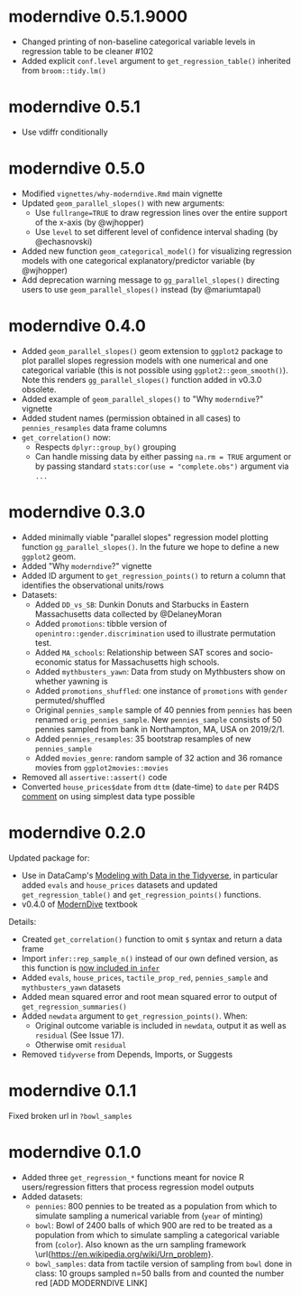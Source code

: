 # moderndive 0.5.1.9000

* Changed printing of non-baseline categorical variable levels in regression table to be cleaner #102
* Added explicit `conf.level` argument to `get_regression_table()` inherited from `broom::tidy.lm()`



# moderndive 0.5.1

* Use vdiffr conditionally



# moderndive 0.5.0

* Modified `vignettes/why-moderndive.Rmd` main vignette
* Updated `geom_parallel_slopes()` with new arguments:
    + Use `fullrange=TRUE` to draw regression lines over the entire support of the x-axis (by @wjhopper)
    + Use `level` to set different level of confidence interval shading (by @echasnovski)
* Added new function `geom_categorical_model()` for visualizing regression models with one categorical explanatory/predictor variable (by @wjhopper)
* Add deprecation warning message to `gg_parallel_slopes()` directing users to use `geom_parallel_slopes()` instead (by @mariumtapal)



# moderndive 0.4.0

* Added `geom_parallel_slopes()` geom extension to `ggplot2` package to plot parallel slopes regression models with one numerical and one categorical variable (this is not possible using `ggplot2::geom_smooth()`). Note this renders `gg_parallel_slopes()` function added in v0.3.0 obsolete.
* Added example of `geom_parallel_slopes()` to "Why `moderndive`?" vignette
* Added student names (permission obtained in all cases) to `pennies_resamples` data frame columns
* `get_correlation()` now:
    + Respects `dplyr::group_by()` grouping
    + Can handle missing data by either passing `na.rm = TRUE` argument or by passing standard `stats:cor(use = "complete.obs")` argument via `...`



# moderndive 0.3.0

* Added minimally viable "parallel slopes" regression model plotting function `gg_parallel_slopes()`. In the future we hope to define a new `ggplot2` geom.
* Added "Why `moderndive`?" vignette
* Added ID argument to `get_regression_points()` to return a column that identifies the 
observational units/rows
* Datasets:
    + Added `DD_vs_SB`: Dunkin Donuts and Starbucks in Eastern Massachusetts data collected by @DelaneyMoran
    + Added `promotions`: tibble version of `openintro::gender.discrimination` used to illustrate permutation test.
    + Added `MA_schools`: Relationship between SAT scores and socio-economic status for Massachusetts high schools.
    + Added `mythbusters_yawn`: Data from study on Mythbusters show on whether yawning is
    + Added `promotions_shuffled`: one instance of `promotions` with `gender` permuted/shuffled
    + Original `pennies_sample` sample of 40 pennies from `pennies` has been renamed `orig_pennies_sample`. New `pennies_sample` consists of 50 pennies sampled from bank in Northampton, MA, USA on 2019/2/1.
    + Added `pennies_resamples`: 35 bootstrap resamples of new `pennies_sample`
    + Added `movies_genre`: random sample of 32 action and 36 romance movies from `ggplot2movies::movies`        
* Removed all `assertive::assert()` code
* Converted `house_prices$date` from `dttm` (date-time) to `date` per R4DS [comment](https://r4ds.had.co.nz/dates-and-times.html#creating-datetimes) on using simplest data type possible



# moderndive 0.2.0

Updated package for:

- Use in DataCamp's [Modeling with Data in the Tidyverse](https://www.datacamp.com/courses/modeling-with-data-in-the-tidyverse), in particular added `evals` and `house_prices` datasets and updated `get_regression_table()` and `get_regression_points()` functions. 
- v0.4.0 of [ModernDive](https://moderndive.com/) textbook

Details:

* Created `get_correlation()` function to omit `$` syntax and return a data frame
* Import `infer::rep_sample_n()` instead of our own defined version, as this function is [now included in `infer`](https://github.com/tidymodels/infer/pull/82)
* Added `evals`, `house_prices`, `tactile_prop_red`, `pennies_sample` and `mythbusters_yawn` datasets
* Added mean squared error and root mean squared error to output of `get_regression_summaries()`
* Added `newdata` argument to `get_regression_points()`. When:
    - Original outcome variable is included in `newdata`, output it as well as `residual` (See Issue 17).
    - Otherwise omit `residual`
* Removed `tidyverse` from Depends, Imports, or Suggests



# moderndive 0.1.1

Fixed broken url in `?bowl_samples`



# moderndive 0.1.0

* Added three `get_regression_*` functions meant for novice R users/regression fitters that process regression model outputs
* Added datasets:
    + `pennies`: 800 pennies to be treated as a population from which to simulate sampling a numerical variable from (`year` of minting)
    + `bowl`: Bowl of 2400 balls of which 900 are red to be treated as a population from which to simulate sampling a categorical variable from (`color`). Also known as the urn sampling framework \url{https://en.wikipedia.org/wiki/Urn_problem}. 
    + `bowl_samples`: data from tactile version of sampling from `bowl` done in class: 10 groups sampled n=50 balls from  and counted the number red [ADD MODERNDIVE LINK]
